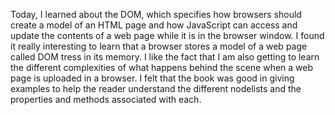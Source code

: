 Today, I learned about the DOM, which specifies how browsers should create a model of an HTML page and how JavaScript can access and update the contents of a web page while it is in the browser window. I found it really interesting to learn that a browser stores a model of a web page called DOM tress in its memory. I like the fact that I am also getting to learn the different complexities of what happens behind the scene when a web page is uploaded in a browser. I felt that the book was good in giving examples to help the reader understand the different nodelists and the properties and methods associated with each.